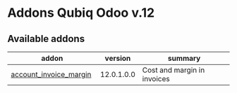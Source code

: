 Addons Qubiq Odoo v.12
======================

[//]: # (addons)

Available addons
----------------
addon | version | summary
--- | --- | ---
[account_invoice_margin](account_invoice_margin/) | 12.0.1.0.0 | Cost and margin in invoices

[//]: # (end addons)